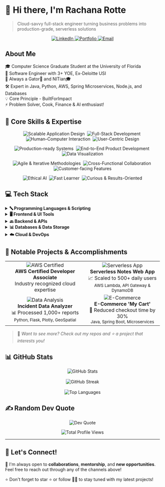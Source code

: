 # 👋 Hi there, I'm Rachana Rotte

> Cloud-savvy full-stack engineer turning business problems into production-grade, serverless solutions

<p align="center">
  <a href="https://www.linkedin.com/in/rachana-rotte/">
    <img src="https://img.shields.io/badge/LinkedIn-0077B5?style=for-the-badge&logo=linkedin&logoColor=white" alt="LinkedIn" />
  </a>
  <a href="https://rachana-portfolio.com">
    <img src="https://img.shields.io/badge/Portfolio-4285F4?style=for-the-badge&logo=google-chrome&logoColor=white" alt="Portfolio" />
  </a>
  <a href="mailto:rachana1603@gmail.com">
    <img src="https://img.shields.io/badge/Email-D14836?style=for-the-badge&logo=gmail&logoColor=white" alt="Email" />
  </a>
</p>

## About Me

🎓 Computer Science Graduate Student at the University of Florida  
💼 Software Engineer with 3+ YOE, Ex-Deloitte USI  
🏫 Always a Gator🐊 and NITian🎓  
🛠️ Expert in Java, Python, AWS, Spring Microservices, Node.js, and Databases  
💡 Core Principle - BuiltForImpact  
⚡ Problem Solver, Cook, Finance & AI enthusiast!

## 💼 Core Skills & Expertise

<p align="center">
  <img src="https://img.shields.io/badge/Scalable%20Application%20Design-4B8BBE?style=plastic" alt="Scalable Application Design" />&nbsp;
  <img src="https://img.shields.io/badge/Full--Stack%20Development-4B8BBE?style=plastic" alt="Full-Stack Development" />&nbsp;
  <img src="https://img.shields.io/badge/Human--Computer%20Interaction-4B8BBE?style=plastic" alt="Human–Computer Interaction" />&nbsp;
  <img src="https://img.shields.io/badge/User--Centric%20Design-4B8BBE?style=plastic" alt="User-Centric Design" />
</p>

<p align="center">
  <img src="https://img.shields.io/badge/Production--Ready%20Systems-4B8BBE?style=plastic" alt="Production-ready Systems" />&nbsp;
  <img src="https://img.shields.io/badge/End--to--End%20Development-4B8BBE?style=plastic" alt="End-to-End Product Development" />&nbsp;
  <img src="https://img.shields.io/badge/Data%20Visualization-4B8BBE?style=plastic" alt="Data Visualization" />
</p>

<p align="center">
  <img src="https://img.shields.io/badge/Agile%20%26%20Iterative-4B8BBE?style=plastic" alt="Agile & Iterative Methodologies" />&nbsp;
  <img src="https://img.shields.io/badge/Cross--Functional%20Collaboration-4B8BBE?style=plastic" alt="Cross-Functional Collaboration" />&nbsp;
  <img src="https://img.shields.io/badge/Customer--Facing%20Features-4B8BBE?style=plastic" alt="Customer-facing Features" />
</p>

<p align="center">
  <img src="https://img.shields.io/badge/Ethical%20AI-4B8BBE?style=plastic" alt="Ethical AI" />&nbsp;
  <img src="https://img.shields.io/badge/Fast%20Learner-4B8BBE?style=plastic" alt="Fast Learner" />&nbsp;
  <img src="https://img.shields.io/badge/Curious%20%26%20Results--Oriented-4B8BBE?style=plastic" alt="Curious & Results-Oriented" />
</p>

## 💻 Tech Stack

<details>
<summary><b>🔤 Programming Languages & Scripting</b></summary>
<br>

![Java](https://img.shields.io/badge/Java-%23ED8B00.svg?style=for-the-badge&logo=java&logoColor=white)
![Python](https://img.shields.io/badge/python-3670A0?style=for-the-badge&logo=python&logoColor=ffdd54)
![C#](https://img.shields.io/badge/c%23-%23239120.svg?style=for-the-badge&logo=csharp&logoColor=white)
![C++](https://img.shields.io/badge/c++-%2300599C.svg?style=for-the-badge&logo=c%2B%2B&logoColor=white)
![TypeScript](https://img.shields.io/badge/typescript-%23007ACC.svg?style=for-the-badge&logo=typescript&logoColor=white)
![Perl](https://img.shields.io/badge/perl-%2339457E.svg?style=for-the-badge&logo=perl&logoColor=white)
![PHP](https://img.shields.io/badge/php-%23777BB4.svg?style=for-the-badge&logo=php&logoColor=white)
![Bash Script](https://img.shields.io/badge/bash_script-%23121011.svg?style=for-the-badge&logo=gnu-bash&logoColor=white)

</details>

<details>
<summary><b>🖥️ Frontend & UI Tools</b></summary>
<br>

![HTML5](https://img.shields.io/badge/html5-%23E34F26.svg?style=for-the-badge&logo=html5&logoColor=white)
![CSS3](https://img.shields.io/badge/css3-%231572B6.svg?style=for-the-badge&logo=css3&logoColor=white)
![React](https://img.shields.io/badge/react-%2320232a.svg?style=for-the-badge&logo=react&logoColor=%2361DAFB)
![Angular](https://img.shields.io/badge/angular-%23DD0031.svg?style=for-the-badge&logo=angular&logoColor=white)
![Next JS](https://img.shields.io/badge/Next-black?style=for-the-badge&logo=next.js&logoColor=white)
![TailwindCSS](https://img.shields.io/badge/tailwindcss-%2338B2AC.svg?style=for-the-badge&logo=tailwind-css&logoColor=white)
![Bootstrap](https://img.shields.io/badge/bootstrap-%238511FA.svg?style=for-the-badge&logo=bootstrap&logoColor=white)
![jQuery](https://img.shields.io/badge/jquery-%230769AD.svg?style=for-the-badge&logo=jquery&logoColor=white)
![Vite](https://img.shields.io/badge/vite-%23646CFF.svg?style=for-the-badge&logo=vite&logoColor=white)

</details>

<details>
<summary><b>🔙 Backend & APIs</b></summary>
<br>

![NodeJS](https://img.shields.io/badge/node.js-6DA55F?style=for-the-badge&logo=node.js&logoColor=white)
![Express.js](https://img.shields.io/badge/express.js-%23404d59.svg?style=for-the-badge&logo=express&logoColor=%2361DAFB)
![Spring](https://img.shields.io/badge/spring-%236DB33F.svg?style=for-the-badge&logo=spring&logoColor=white)
![Django](https://img.shields.io/badge/django-%23092E20.svg?style=for-the-badge&logo=django&logoColor=white)
![Flask](https://img.shields.io/badge/flask-%23000.svg?style=for-the-badge&logo=flask&logoColor=white)
![FastAPI](https://img.shields.io/badge/FastAPI-005571?style=for-the-badge&logo=fastapi)
![GraphQL](https://img.shields.io/badge/-GraphQL-E10098?style=for-the-badge&logo=graphql&logoColor=white)
![JWT](https://img.shields.io/badge/JWT-black?style=for-the-badge&logo=JSON%20web%20tokens)

</details>

<details>
<summary><b>📊 Databases & Data Storage</b></summary>
<br>

![MySQL](https://img.shields.io/badge/mysql-4479A1.svg?style=for-the-badge&logo=mysql&logoColor=white)
![Postgres](https://img.shields.io/badge/postgres-%23316192.svg?style=for-the-badge&logo=postgresql&logoColor=white)
![MongoDB](https://img.shields.io/badge/MongoDB-%234ea94b.svg?style=for-the-badge&logo=mongodb&logoColor=white)
![Amazon DynamoDB](https://img.shields.io/badge/Amazon%20DynamoDB-4053D6?style=for-the-badge&logo=Amazon%20DynamoDB&logoColor=white)
![Elasticsearch](https://img.shields.io/badge/elasticsearch-%230377CC.svg?style=for-the-badge&logo=elasticsearch&logoColor=white)

</details>

<details>
<summary><b>☁️ Cloud & DevOps</b></summary>
<br>

![AWS](https://img.shields.io/badge/AWS-%23FF9900.svg?style=for-the-badge&logo=amazon-aws&logoColor=white)
![Google Cloud](https://img.shields.io/badge/GoogleCloud-%234285F4.svg?style=for-the-badge&logo=google-cloud&logoColor=white)
![Docker](https://img.shields.io/badge/docker-%230db7ed.svg?style=for-the-badge&logo=docker&logoColor=white)
![Kubernetes](https://img.shields.io/badge/kubernetes-%23326ce5.svg?style=for-the-badge&logo=kubernetes&logoColor=white)
![Jenkins](https://img.shields.io/badge/jenkins-%232C5263.svg?style=for-the-badge&logo=jenkins&logoColor=white)
![Git](https://img.shields.io/badge/git-%23F05033.svg?style=for-the-badge&logo=git&logoColor=white)
![GitHub](https://img.shields.io/badge/github-%23121011.svg?style=for-the-badge&logo=github&logoColor=white)
![Jira](https://img.shields.io/badge/jira-%230A0FFF.svg?style=for-the-badge&logo=jira&logoColor=white)

</details>

## 🌟 Notable Projects & Accomplishments

<div align="center">

<table>
  <tr>
    <td align="center">
      <img src="https://img.shields.io/badge/AWS-Certified-FF9900?style=for-the-badge&logo=amazon-aws&logoColor=white" alt="AWS Certified"/>
      <br />
      <b>AWS Certified Developer Associate</b>
      <br />
      <span>Industry recognized cloud expertise</span>
    </td>
    <td align="center">
      <img src="https://img.shields.io/badge/Serverless-Notes-4285F4?style=for-the-badge&logo=serverless&logoColor=white" alt="Serverless App"/>
      <br />
      <b>Serverless Notes Web App</b>
      <br />
      <span>📈 Scaled to 500+ daily users</span>
      <br />
      <sub>AWS Lambda, API Gateway & DynamoDB</sub>
    </td>
  </tr>
  <tr>
    <td align="center">
      <img src="https://img.shields.io/badge/Incident-Analyzer-4EAA25?style=for-the-badge&logo=python&logoColor=white" alt="Data Analysis"/>
      <br />
      <b>Incident Data Analyzer</b>
      <br />
      <span>📊 Processed 1,000+ reports</span>
      <br />
      <sub>Python, Flask, Plotly, GeoSpatial</sub>
    </td>
    <td align="center">
      <img src="https://img.shields.io/badge/ECommerce-Cart-6DB33F?style=for-the-badge&logo=spring&logoColor=white" alt="E-Commerce"/>
      <br />
      <b>E-Commerce 'My Cart'</b>
      <br />
      <span>🚀 Reduced checkout time by 30%</span>
      <br />
      <sub>Java, Spring Boot, Microservices</sub>
    </td>
  </tr>
</table>

</div>

> 👀 *Want to see more? Check out my repos and ⭐️ a project that interests you!*

## 📊 GitHub Stats

<div align="center">
  <img src="https://github-readme-stats.vercel.app/api?username=rotte007&theme=default&hide_border=false&include_all_commits=true&count_private=false" alt="GitHub Stats" />
  <br/><br/>
  <img src="https://nirzak-streak-stats.vercel.app/?user=rotte007&theme=default&hide_border=false" alt="GitHub Streak" />
  <br/><br/>
  <img src="https://github-readme-stats.vercel.app/api/top-langs/?username=rotte007&theme=default&hide_border=false&include_all_commits=true&count_private=false&layout=compact" alt="Top Languages" />
</div>

## ✍️ Random Dev Quote

<div align="center">
  <img src="https://quotes-github-readme.vercel.app/api?type=horizontal&theme=light" alt="Dev Quote" />
</div>

<p align="center">
  <img src="https://komarev.com/ghpvc/?username=rotte007&style=flat&color=grey&label=PROFILE+VIEWS" alt="Total Profile Views" />
</p>

---

## 🤝 Let's Connect!

🚀 I'm always open to **collaborations**, **mentorship**, and **new opportunities**. Feel free to reach out through any of the channels above!

⭐️ Don't forget to star ⭐️ or follow 👩‍💻 to stay tuned with my latest projects!
